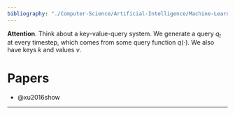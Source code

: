 ```yaml
---
bibliography: "./Computer-Science/Artificial-Intelligence/Machine-Learning/papers.bib"
---
```


**Attention**. Think about a key-value-query system. We generate a query $q_t$ at every timestep, which comes from some query function $q(\cdot)$. We also have keys $k$ and values $v$.


# Papers

* @xu2016show


---